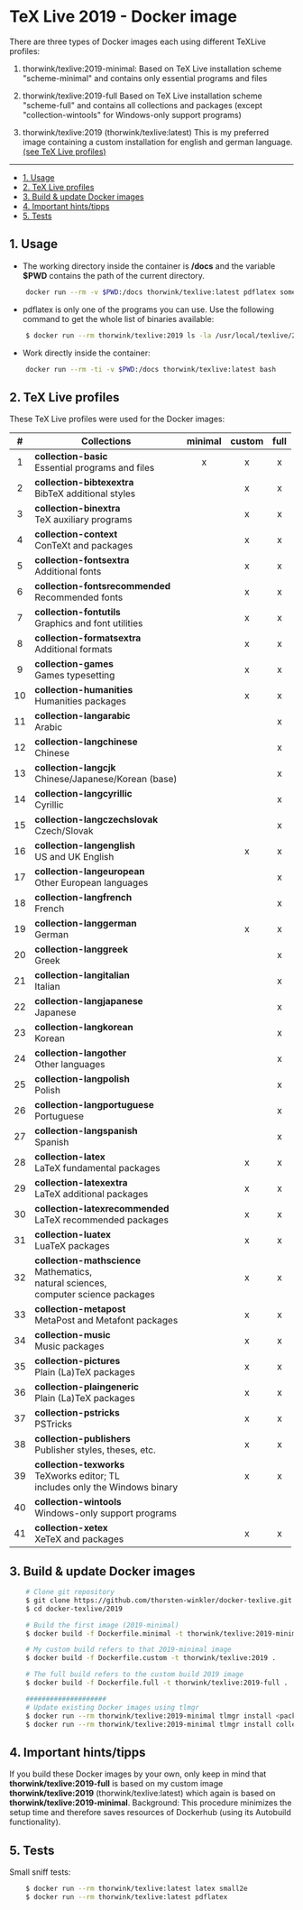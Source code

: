 # TeX Live 2019 - Docker image

There are three types of Docker images each using different TeXLive profiles:

1. thorwink/texlive:2019-minimal:
Based on TeX Live installation scheme "scheme-minimal" and contains only
essential programs and files

2. thorwink/texlive:2019-full
Based on TeX Live installation scheme "scheme-full" and contains all collections
and packages (except "collection-wintools" for Windows-only support programs)

3. thorwink/texlive:2019 (thorwink/texlive:latest)
This is my preferred image containing a custom installation for english and
german language. [(see TeX Live profiles)](#texlive-profiles)

--- 
<!-- START doctoc generated TOC please keep comment here to allow auto update -->
<!-- DON'T EDIT THIS SECTION, INSTEAD RE-RUN doctoc TO UPDATE -->


- [1. Usage](#1-usage)
- [2. TeX Live profiles](#2-tex-live-profiles)
- [3. Build & update Docker images](#3-build--update-docker-images)
- [4. Important hints/tipps](#4-important-hintstipps)
- [5. Tests](#5-tests)

<!-- END doctoc generated TOC please keep comment here to allow auto update -->

## 1. Usage

* The working directory inside the container is **/docs** and the variable
**$PWD** contains the path of the current directory.
```bash
    docker run --rm -v $PWD:/docs thorwink/texlive:latest pdflatex somedoc.tex
```

* pdflatex is only one of the programs you can use. Use the following command to
get the whole list of binaries available:
```bash
    $ docker run --rm thorwink/texlive:2019 ls -la /usr/local/texlive/2019/bin/x86_64-linux
```

* Work directly inside the container:
```bash
    docker run --rm -ti -v $PWD:/docs thorwink/texlive:latest bash
```

## 2. TeX Live profiles
These TeX Live profiles were used for the Docker images:

| #     | Collections                   | minimal   | custom    | full      |
|:-----:|-------------------------------|:---------:|:---------:|:---------:|
| 1 |**collection-basic**<br>Essential programs and files|x|x|x|
| 2 |**collection-bibtexextra**<br> BibTeX additional styles||x|x|
| 3 |**collection-binextra**<br>TeX auxiliary programs||x|x|
| 4 |**collection-context**<br>ConTeXt and packages||x|x|
| 5 |**collection-fontsextra**<br>Additional fonts||x|x|
| 6 |**collection-fontsrecommended**<br>Recommended fonts||x|x|
| 7 |**collection-fontutils**<br>Graphics and font utilities||x|x|
| 8 |**collection-formatsextra**<br>Additional formats||x|x|
| 9 |**collection-games**<br>Games typesetting||x|x|
|10 |**collection-humanities**<br>Humanities packages||x|x|
|11 |**collection-langarabic**<br>Arabic|||x|
|12 |**collection-langchinese**<br>Chinese|||x|
|13 |**collection-langcjk**<br>Chinese/Japanese/Korean (base)|||x|
|14 |**collection-langcyrillic**<br>Cyrillic|||x|
|15 |**collection-langczechslovak**<br>Czech/Slovak|||x|
|16 |**collection-langenglish**<br>US and UK English||x|x|
|17 |**collection-langeuropean**<br>Other European languages|||x|
|18 |**collection-langfrench**<br>French|||x|
|19 |**collection-langgerman**<br>German||x|x|
|20 |**collection-langgreek**<br>Greek|||x|
|21 |**collection-langitalian**<br>Italian|||x|
|22 |**collection-langjapanese**<br>Japanese|||x|
|23 |**collection-langkorean**<br>Korean|||x|
|24 |**collection-langother**<br>Other languages|||x|
|25 |**collection-langpolish**<br>Polish|||x|
|26 |**collection-langportuguese**<br>Portuguese|||x|
|27 |**collection-langspanish**<br>Spanish|||x|
|28 |**collection-latex**<br>LaTeX fundamental packages||x|x|
|29 |**collection-latexextra**<br>LaTeX additional packages||x|x|
|30 |**collection-latexrecommended**<br>LaTeX recommended packages||x|x|
|31 |**collection-luatex**<br>LuaTeX packages||x|x|
|32 |**collection-mathscience**<br>Mathematics,<br>natural sciences,<br>computer science packages||x|x|
|33 |**collection-metapost**<br>MetaPost and Metafont packages||x|x|
|34 |**collection-music**<br>Music packages||x|x|
|35 |**collection-pictures**<br>Plain (La)TeX packages||x|x|
|36 |**collection-plaingeneric**<br>Plain (La)TeX packages||x|x|
|37 |**collection-pstricks**<br>PSTricks||x|x|
|38 |**collection-publishers**<br>Publisher styles, theses, etc.||x|x|
|39 |**collection-texworks**<br>TeXworks editor; TL<br>includes only the Windows binary||x|x|
|40 |**collection-wintools**<br>Windows-only support programs||||
|41 |**collection-xetex**<br>XeTeX and packages||x|x|

## 3. Build & update Docker images
```bash
    # Clone git repository
    $ git clone https://github.com/thorsten-winkler/docker-texlive.git
    $ cd docker-texlive/2019

    # Build the first image (2019-minimal)
    $ docker build -f Dockerfile.minimal -t thorwink/texlive:2019-minimal .

    # My custom build refers to that 2019-minimal image
    $ docker build -f Dockerfile.custom -t thorwink/texlive:2019 .

    # The full build refers to the custom build 2019 image
    $ docker build -f Dockerfile.full -t thorwink/texlive:2019-full .

    ####################
    # Update existing Docker images using tlmgr
    $ docker run --rm thorwink/texlive:2019-minimal tlmgr install <package>
    $ docker run --rm thorwink/texlive:2019-minimal tlmgr install collection <collection>

```
## 4. Important hints/tipps
If you build these Docker images by your own, only keep in mind that
**thorwink/texlive:2019-full** is based on my custom image
**thorwink/texlive:2019** (thorwink/texlive:latest) which again is based on
**thorwink/texlive:2019-minimal**.
Background:
This procedure minimizes the setup time and therefore saves resources of
Dockerhub (using its Autobuild functionality).

## 5. Tests
Small sniff tests:
```bash
    $ docker run --rm thorwink/texlive:latest latex small2e
    $ docker run --rm thorwink/texlive:latest pdflatex
```
